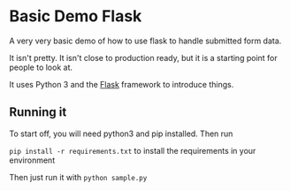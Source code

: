 # Basic Demo Flask

A very very basic demo of how to use flask to handle submitted form data.

It isn't pretty. It isn't close to production ready, but it is a starting point for people to look at.

It uses Python 3 and the [Flask](https://flask.palletsprojects.com/en/1.1.x/) framework to introduce things.

## Running it

To start off, you will need python3 and pip installed. Then run

`pip install -r requirements.txt` to install the requirements in your environment

Then just run it with `python sample.py`